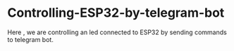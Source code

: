 # Controlling-ESP32-by-telegram-bot
Here , we are controlling an led connected to ESP32 by sending commands to telegram bot.
